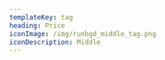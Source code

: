 ```yaml
---
templateKey: tag
heading: Price
iconImage: /img/runbgd_middle_tag.png
iconDescription: Middle
---
```

